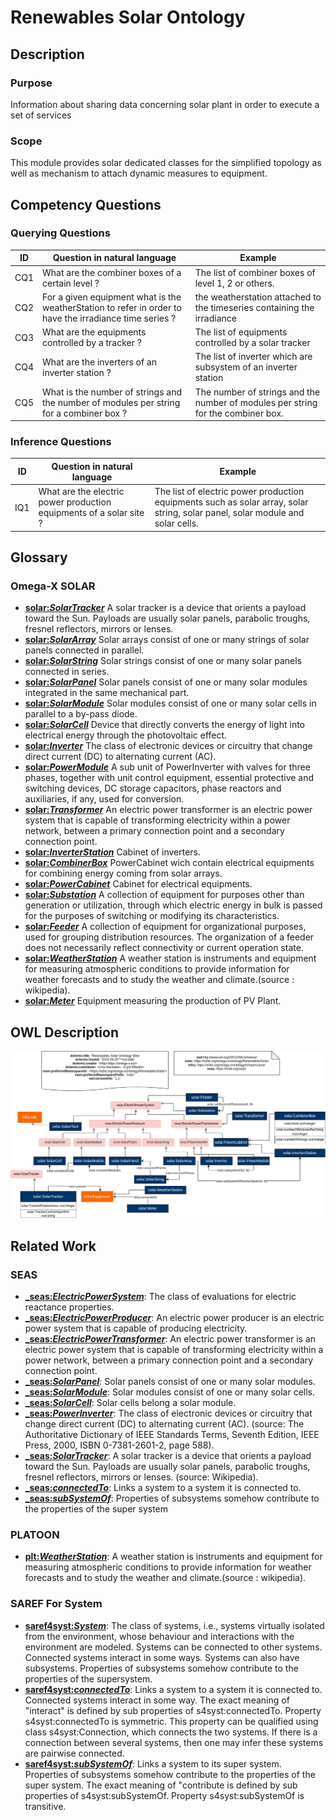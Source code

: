 # Renewables Solar Ontology
## Description
### Purpose
Information about sharing data concerning solar plant in order to execute a set of services
### Scope
This module provides solar dedicated classes for the simplified topology as well as mechanism to attach dynamic measures to equipment.
## Competency Questions

### Querying Questions
| ID | Question in natural language | Example
|---|---|---|
|CQ1| What are the combiner boxes of a certain level ?| The list of combiner boxes of level 1, 2 or others. |
|CQ2|For a given equipment what is the weatherStation to refer in order to have the irradiance time series ? | the weatherstation attached to the timeseries containing the irradiance  |
|CQ3|What are the equipments controlled by a tracker ? | The list of equipments controlled by a solar tracker |
|CQ4|What are the inverters of an inverter station ? | The list of inverter which are subsystem of an inverter station |
|CQ5|What is the number of strings and the number of modules per string for a combiner box ? | The number of strings and the number of modules per string for the combiner box. |

### Inference Questions
| ID | Question in natural language | Example
|---|---|---
|IQ1|What are the electric power production equipments of a solar site ? |The list of electric power production equipments such as solar array, solar string, solar panel, solar module and solar cells.
## Glossary
### Omega-X SOLAR
* [**solar:_SolarTracker_**](https://w3id.org/omega-x/ontology/RenewablesSolar/SolarTracker/)
A solar tracker is a device that orients a payload toward the Sun. Payloads are usually solar panels, parabolic troughs, fresnel reflectors, mirrors or lenses.
* [**solar:_SolarArray_**](https://w3id.org/omega-x/ontology/RenewablesSolar/SolarArray/)
Solar arrays consist of one or many strings of solar panels connected in parallel.
* [**solar:_SolarString_**](https://w3id.org/omega-x/ontology/RenewablesSolar/SolarString/)
Solar strings consist of one or many solar panels connected in series.
* [**solar:_SolarPanel_**](https://w3id.org/omega-x/ontology/RenewablesSolar/SolarPanel/)
Solar panels consist of one or many solar modules integrated in the same mechanical part.
* [**solar:_SolarModule_**](https://w3id.org/omega-x/ontology/RenewablesSolar/SolarModule/)
Solar modules consist of one or many solar cells in parallel to a by-pass diode.
* [**solar:_SolarCell_**](https://w3id.org/omega-x/ontology/RenewablesSolar/SolarCell/)
Device that directly converts the energy of light into electrical energy through the photovoltaic effect.
* [**solar:_Inverter_**](https://w3id.org/omega-x/ontology/RenewablesSolar/Inverter/)
The class of electronic devices or circuitry that change direct current (DC) to alternating current (AC).
* [**solar:_PowerModule_**](https://w3id.org/omega-x/ontology/RenewablesSolar/PowerModule/)
A sub unit of PowerInverter with valves for three phases, together with unit control equipment, essential protective and switching devices, DC storage capacitors, phase reactors and auxiliaries, if any, used for conversion.
* [**solar:_Transformer_**](https://w3id.org/omega-x/ontology/RenewablesSolar/Transformer/)
An electric power transformer is an electric power system that is capable of transforming electricity within a power network, between a primary connection point and a secondary connection point.
* [**solar:_InverterStation_**](https://w3id.org/omega-x/ontology/RenewablesSolar/InverterStation/)
Cabinet of inverters.
* [**solar:_CombinerBox_**](https://w3id.org/omega-x/ontology/RenewablesSolar/CombinerBox/)
PowerCabinet wich contain electrical equipments for combining energy coming from solar arrays.
* [**solar:_PowerCabinet_**](https://w3id.org/omega-x/ontology/RenewablesSolar/PowerCabinet/)
Cabinet for electrical equipments.
* [**solar:_Substation_**](https://w3id.org/omega-x/ontology/RenewablesSolar/Substation/)
A collection of equipment for purposes other than generation or utilization, through which electric energy in bulk is passed for the purposes of switching or modifying its characteristics. 
* [**solar:_Feeder_**](https://w3id.org/omega-x/ontology/RenewablesSolar/Feeder/)
A collection of equipment for organizational purposes, used for grouping distribution resources. The organization of a feeder does not necessarily reflect connectivity or current operation state.
* [**solar:_WeatherStation_**](https://w3id.org/omega-x/ontology/RenewablesSolar/WeatherStation/)
A weather station is instruments and equipment for measuring atmospheric conditions to provide information for weather forecasts and to study the weather and climate.(source : wikipedia).
* [**solar:_Meter_**](https://w3id.org/omega-x/ontology/RenewablesSolar/Meter/)
Equipment measuring the production of PV Plant.
## OWL Description

![Diagram](./Module-REN.png)

## Related Work
### SEAS
* [**_seas:_ElectricPowerSystem_**]( https://w3id.org/seas/ElectricPowerSystem): 
The class of evaluations for electric reactance properties.
* [**_seas:_ElectricPowerProducer_**]( https://w3id.org/seas/ElectricPowerProducer): An electric power producer is an electric power system that is capable of producing electricity.
* [**_seas:_ElectricPowerTransformer_**]( https://w3id.org/seas/ElectricPowerTransformer): 
An electric power transformer is an electric power system that is capable of transforming electricity within a power network, between a primary connection point and a secondary connection point.
* [**_seas:_SolarPanel_**]( https://w3id.org/seas/SolarPanel): 
Solar panels consist of one or many solar modules.
* [**_seas:_SolarModule_**]( https://w3id.org/seas/SolarModule): 
Solar modules consist of one or many solar cells.
* [**_seas:_SolarCell_**]( https://w3id.org/seas/SolarCell): 
Solar cells belong a solar module.
* [**_seas:_PowerInverter_**]( https://w3id.org/seas/PowerInverter): 
The class of electronic devices or circuitry that change direct current (DC) to alternating current (AC). (source: The Authoritative Dictionary of IEEE Standards Terms, Seventh Edition, IEEE Press, 2000, ISBN 0-7381-2601-2, page 588).
* [**_seas:_SolarTracker_**]( https://w3id.org/seas/SolarTracker): 
A solar tracker is a device that orients a payload toward the Sun. Payloads are usually solar panels, parabolic troughs, fresnel reflectors, mirrors or lenses. (source: Wikipedia).
* [**_seas:_connectedTo_**]( https://w3id.org/seas/connectedTo): 
Links a system to a system it is connected to.
* [**_seas:_subSystemOf_**]( https://w3id.org/seas/subSystemOf): 
Properties of subsystems somehow contribute to the properties of the super system
### PLATOON
* [**plt:_WeatherStation_**]( https://w3id.org/platoon/WeatherStation): 
A weather station is  instruments and equipment for measuring atmospheric conditions to provide information for weather forecasts and to study the weather and climate.(source : wikipedia).
### SAREF For System
* [**saref4syst:_System_**]( https://saref.etsi.org/saref4syst/System): 
The class of systems, i.e., systems virtually isolated from the environment, whose behaviour and interactions with the environment are modeled. Systems can be connected to other systems. Connected systems interact in some ways. Systems can also have subsystems. Properties of subsystems somehow contribute to the properties of the supersystem.
* [**saref4syst:_connectedTo_**]( https://saref.etsi.org/saref4syst/connectedTo): 
Links a system to a system it is connected to. Connected systems interact in some way. The exact meaning of "interact" is defined by sub properties of s4syst:connectedTo. Property s4syst:connectedTo is symmetric. This property can be qualified using class s4syst:Connection, which connects the two systems. If there is a connection between several systems, then one may infer these systems are pairwise connected.
* [**saref4syst:_subSystemOf_**]( https://saref.etsi.org/saref4syst/subSystemOf): 
Links a system to its super system. Properties of subsystems somehow contribute to the properties of the super system. The exact meaning of "contribute is defined by sub properties of s4syst:subSystemOf. Property s4syst:subSystemOf is transitive.

